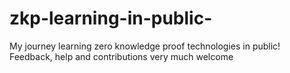 # zkp-learning-in-public-
My journey learning zero knowledge proof technologies in public! Feedback, help and contributions very much welcome
